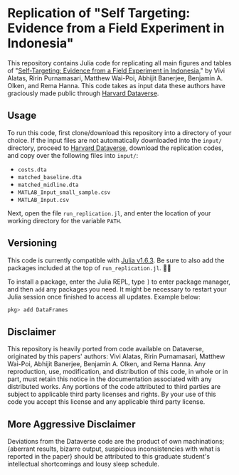 # Replication of "Self Targeting: Evidence from a Field Experiment in Indonesia"

This repository contains Julia code for replicating all main figures and tables of  "[Self-Targeting: Evidence from a Field Experiment in Indonesia](https://www.journals.uchicago.edu/doi/10.1086/685299)," by Vivi Alatas, Ririn Purnamasari, Matthew Wai-Poi, Abhijit Banerjee, Benjamin A. Olken, and Rema Hanna. This code takes as input data these authors have graciously made public through [Harvard Dataverse](https://doi.org/10.7910/DVN/6ZUIUC).

## Usage

To run this code, first clone/download this repository into a directory of your choice. If the input files are not automatically downloaded into the `input/` directory, proceed to [Harvard Dataverse](https://doi.org/10.7910/DVN/6ZUIUC), download the replication codes, and copy over the following files into `input/`:
- `costs.dta`
- `matched_baseline.dta`
- `matched_midline.dta`
- `MATLAB_Input_small_sample.csv`
- `MATLAB_Input.csv`

Next, open the file `run_replication.jl`, and enter the location of your working directory for the variable `PATH`.

## Versioning

This code is currently compatible with [Julia v1.6.3](https://julialang.org/downloads/#long_term_support_release). Be sure to also add the packages included at the top of `run_replication.jl`. :ok_woman:

To install a package, enter the Julia REPL, type `]` to enter package manager, and then `add` any packages you need. It might be necessary to restart your Julia session once finished to access all updates. Example below:

```julia
pkg> add DataFrames
```

## Disclaimer

This repository is heavily ported from code available on Dataverse, originated by this papers' authors: Vivi Alatas, Ririn Purnamasari, Matthew Wai-Poi, Abhijit Banerjee, Benjamin A. Olken, and Rema Hanna. Any reproduction, use, modification, and distribution of this code, in whole or in part, must retain this notice in the documentation associated with any distributed works. Any portions of the code attributed to third parties are subject to applicable third party licenses and rights. By your use of this code you accept this license and any applicable third party license.

## More Aggressive Disclaimer

Deviations from the Dataverse code are the product of own machinations; {aberrant results, bizarre output, suspicious inconsistencies with what is reported in the paper} should be attributed to this graduate student's intellectual shortcomings and lousy sleep schedule.
